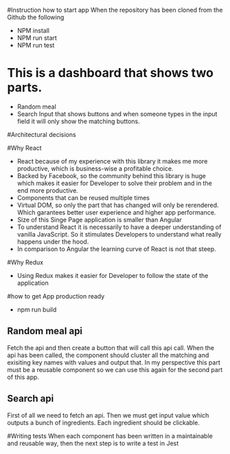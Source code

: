 #Instruction how to start app
When the repository has been cloned from the Github the following
- NPM install
- NPM run start
- NPM run test

# This is a dashboard that shows two parts.
- Random meal
- Search Input that shows buttons and when someone types in the input field it will only show the matching buttons.

#Architectural decisions

#Why React
- React because of my experience with this library it makes me more productive, which is business-wise a profitable choice.
- Backed by Facebook, so the community behind this library is huge which makes it easier for Developer to solve their problem and in the end more productive.
- Components that can be reused multiple times
- Virtual DOM, so only the part that has changed will only be rerendered. Which garantees better user experience and higher app performance. 
- Size of this Singe Page application is smaller than Angular
- To understand React it is necessarily to have a deeper understanding of vanilla JavaScript. So it stimulates Developers to understand what really happens under the hood. 
- In comparison to Angular the learning curve of React is not that steep. 

#Why Redux 
- Using Redux makes it easier for Developer to follow the state of the application

#how to get App production ready
- npm run build

## Random meal api

Fetch the api and then create a button that will call this api call.
When the api has been called, the component should cluster all the matching and exisiting key names with values and output that. In my perspective this part must be a reusable component so we can use this again for the second part of this app. 

## Search api

First of all we need to fetch an api.
Then we must get input value which outputs a bunch of ingredients.
Each ingredient should be clickable.

#Writing tests
When each component has been written in a maintainable and reusable way, then the next step is to write a test in Jest